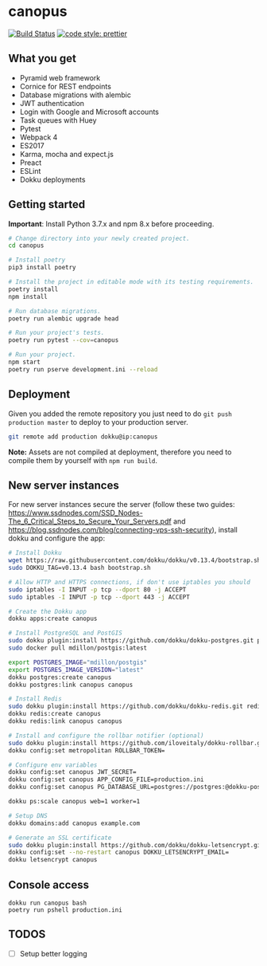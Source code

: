 canopus
=======

[![Build Status](https://travis-ci.org/josuemontano/API-platform.svg?branch=master)](https://travis-ci.org/josuemontano/API-platform)
[![code style: prettier](https://img.shields.io/badge/code_style-prettier-ff69b4.svg?style=flat-square)](https://github.com/prettier/prettier)

## What you get

- Pyramid web framework
- Cornice for REST endpoints
- Database migrations with alembic
- JWT authentication
- Login with Google and Microsoft accounts
- Task queues with Huey
- Pytest
- Webpack 4
- ES2017
- Karma, mocha and expect.js
- Preact
- ESLint
- Dokku deployments

## Getting started

**Important**: Install Python 3.7.x and npm 8.x before proceeding.

```sh
# Change directory into your newly created project.
cd canopus

# Install poetry
pip3 install poetry

# Install the project in editable mode with its testing requirements.
poetry install
npm install

# Run database migrations.
poetry run alembic upgrade head

# Run your project's tests.
poetry run pytest --cov=canopus

# Run your project.
npm start
poetry run pserve development.ini --reload
```

## Deployment

Given you added the remote repository you just need to do `git push production master` to deploy to your production server.

```sh
git remote add production dokku@ip:canopus
```

**Note:** Assets are not compiled at deployment, therefore you need to compile them by yourself with `npm run build`.

## New server instances

For new server instances secure the server (follow these two guides: https://www.ssdnodes.com/SSD_Nodes-The_6_Critical_Steps_to_Secure_Your_Servers.pdf and https://blog.ssdnodes.com/blog/connecting-vps-ssh-security), install dokku and configure the app:

```sh
# Install Dokku
wget https://raw.githubusercontent.com/dokku/dokku/v0.13.4/bootstrap.sh
sudo DOKKU_TAG=v0.13.4 bash bootstrap.sh

# Allow HTTP and HTTPS connections, if don't use iptables you should
sudo iptables -I INPUT -p tcp --dport 80 -j ACCEPT
sudo iptables -I INPUT -p tcp --dport 443 -j ACCEPT

# Create the Dokku app
dokku apps:create canopus

# Install PostgreSQL and PostGIS
sudo dokku plugin:install https://github.com/dokku/dokku-postgres.git postgres
sudo docker pull mdillon/postgis:latest

export POSTGRES_IMAGE="mdillon/postgis"
export POSTGRES_IMAGE_VERSION="latest"
dokku postgres:create canopus
dokku postgres:link canopus canopus

# Install Redis
sudo dokku plugin:install https://github.com/dokku/dokku-redis.git redis
dokku redis:create canopus
dokku redis:link canopus canopus

# Install and configure the rollbar notifier (optional)
sudo dokku plugin:install https://github.com/iloveitaly/dokku-rollbar.git
dokku config:set metropolitan ROLLBAR_TOKEN=

# Configure env variables
dokku config:set canopus JWT_SECRET=
dokku config:set canopus APP_CONFIG_FILE=production.ini
dokku config:set canopus PG_DATABASE_URL=postgres://postgres:@dokku-postgres-canopus:5432/canopus

dokku ps:scale canopus web=1 worker=1

# Setup DNS
dokku domains:add canopus example.com

# Generate an SSL certificate
sudo dokku plugin:install https://github.com/dokku/dokku-letsencrypt.git
dokku config:set --no-restart canopus DOKKU_LETSENCRYPT_EMAIL=
dokku letsencrypt canopus
```

## Console access

```
dokku run canopus bash
poetry run pshell production.ini
```

## TODOS

- [ ] Setup better logging
